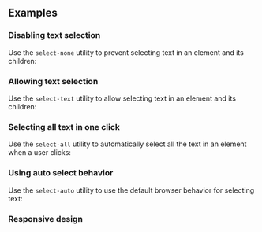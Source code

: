 ## Examples

### Disabling text selection

Use the `select-none` utility to prevent selecting text in an element and its children:

### Allowing text selection

Use the `select-text` utility to allow selecting text in an element and its children:

### Selecting all text in one click

Use the `select-all` utility to automatically select all the text in an element when a user clicks:

### Using auto select behavior

Use the `select-auto` utility to use the default browser behavior for selecting text:

### Responsive design
